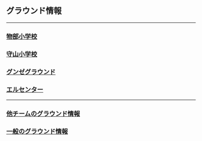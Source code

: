 ## グラウンド情報
---
### [物部小学校](02/02-01.md)
### [守山小学校](02/02-02.md)
### [グンゼグラウンド](02/02-03.md)
### [エルセンター](02/02-04.md)
---
### [他チームのグラウンド情報](02/02-05.md)
### [一般のグラウンド情報](02/02-06.md)
